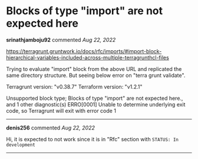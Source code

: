 # Blocks of type "import" are not expected here

**srinathjamboju92** commented *Aug 22, 2022*

https://terragrunt.gruntwork.io/docs/rfc/imports/#import-block-hierarchical-variables-included-across-multiple-terragrunthcl-files

Trying to evaluate "import" block from the above URL and replicated the same directory structure. But seeing below error on "terra grunt validate".

Terragrunt version: "v0.38.7"
Terraform version: "v1.2.1"


Unsupported block type; Blocks of type "import" are not expected here., and 1 other diagnostic(s) 
ERRO[0001] Unable to determine underlying exit code, so Terragrunt will exit with error code 1 
<br />
***


**denis256** commented *Aug 22, 2022*

Hi,
it is expected to not work since it is in "Rfc" section with `STATUS: In development`

***

